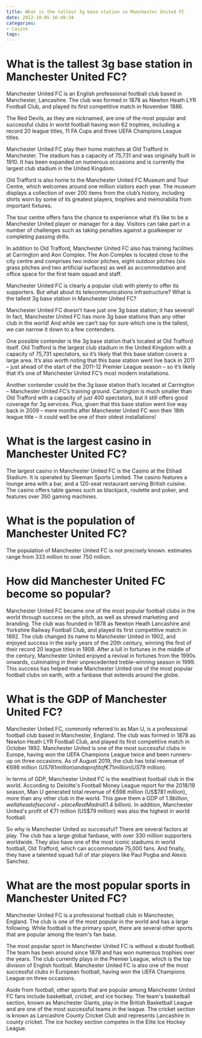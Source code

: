 ```yaml
---
title: What is the tallest 3g base station in Manchester United FC
date: 2022-10-05 16:49:34
categories:
- Casino
tags:
---
```



#  What is the tallest 3g base station in Manchester United FC?

Manchester United FC is an English professional football club based in Manchester, Lancashire. The club was formed in 1878 as Newton Heath LYR Football Club, and played its first competitive match in November 1886.

The Red Devils, as they are nicknamed, are one of the most popular and successful clubs in world football having won 62 trophies, including a record 20 league titles, 11 FA Cups and three UEFA Champions League titles.

Manchester United FC play their home matches at Old Trafford in Manchester. The stadium has a capacity of 75,731 and was originally built in 1910. It has been expanded on numerous occasions and is currently the largest club stadium in the United Kingdom.

Old Trafford is also home to the Manchester United FC Museum and Tour Centre, which welcomes around one million visitors each year. The museum displays a collection of over 200 items from the club’s history, including shirts worn by some of its greatest players, trophies and memorabilia from important fixtures.

The tour centre offers fans the chance to experience what it’s like to be a Manchester United player or manager for a day. Visitors can take part in a number of challenges such as taking penalties against a goalkeeper or completing passing drills.

In addition to Old Trafford, Manchester United FC also has training facilities at Carrington and Aon Complex. The Aon Complex is located close to the city centre and comprises two indoor pitches, eight outdoor pitches (six grass pitches and two artificial surfaces) as well as accommodation and office space for the first team squad and staff.

Manchester United FC is clearly a popular club with plenty to offer its supporters. But what about its telecommunications infrastructure? What is the tallest 3g base station in Manchester United FC?


           

Manchester United FC doesn’t have just one 3g base station; it has several! In fact, Manchester United FC has more 3g base stations than any other club in the world! And while we can’t say for sure which one is the tallest, we can narrow it down to a few contenders.

One possible contender is the 3g base station that’s located at Old Trafford itself. Old Trafford is the largest club stadium in the United Kingdom with a capacity of 75,731 spectators, so it’s likely that this base station covers a large area. It’s also worth noting that this base station went live back in 2011 – just ahead of the start of the 2011-12 Premier League season – so it’s likely that it’s one of Manchester United FC’s most modern installations.

Another contender could be the 3g base station that’s located at Carrington – Manchester United FC’s training ground. Carrington is much smaller than Old Trafford with a capacity of just 400 spectators, but it still offers good coverage for 3g services. Plus, given that this base station went live way back in 2009 – mere months after Manchester United FC won their 18th league title – it could well be one of their oldest installations!

#  What is the largest casino in Manchester United FC?

The largest casino in Manchester United FC is the Casino at the Etihad Stadium. It is operated by Sleeman Sports Limited. The casino features a lounge area with a bar, and a 120-seat restaurant serving British cuisine. The casino offers table games such as blackjack, roulette and poker, and features over 350 gaming machines.

#  What is the population of Manchester United FC?

The population of Manchester United FC is not precisely known. estimates range from 333 million to over 750 million.

# How did Manchester United FC become so popular?

Manchester United FC became one of the most popular football clubs in the world through success on the pitch, as well as shrewd marketing and branding. The club was founded in 1878 as Newton Heath Lancashire and Yorkshire Railway Football Club, and played its first competitive match in 1892. The club changed its name to Manchester United in 1902, and enjoyed success in the early years of the 20th century, winning the first of their record 20 league titles in 1908. After a lull in fortunes in the middle of the century, Manchester United enjoyed a revival in fortunes from the 1990s onwards, culminating in their unprecedented treble-winning season in 1999. This success has helped make Manchester United one of the most popular football clubs on earth, with a fanbase that extends around the globe.

#  What is the GDP of Manchester United FC?

Manchester United FC, commonly referred to as Man U, is a professional football club based in Manchester, England. The club was formed in 1878 as Newton Heath LYR Football Club, and played its first competitive match in October 1892. Manchester United is one of the most successful clubs in Europe, having won the UEFA Champions League twice and been runners-up on three occasions. As of August 2019, the club has total revenue of €698 million (US$781 million) and a profit of €71 million (US$79 million).

In terms of GDP, Manchester United FC is the wealthiest football club in the world. According to Deloitte's Football Money League report for the 2018/19 season, Man U generated total revenue of €698 million (US$781 million), more than any other club in the world. This gave them a GDP of $1.9 billion, well ahead of second-place Real Madrid ($1.4 billion). In addition, Manchester United's profit of €71 million (US$79 million) was also the highest in world football.

So why is Manchester United so successful? There are several factors at play. The club has a large global fanbase, with over 330 million supporters worldwide. They also have one of the most iconic stadiums in world football, Old Trafford, which can accommodate 75,000 fans. And finally, they have a talented squad full of star players like Paul Pogba and Alexis Sanchez.

#  What are the most popular sports in Manchester United FC?

Manchester United FC is a professional football club in Manchester, England. The club is one of the most popular in the world and has a large following. While football is the primary sport, there are several other sports that are popular among the team's fan base.

The most popular sport in Manchester United FC is without a doubt football. The team has been around since 1878 and has won numerous trophies over the years. The club currently plays in the Premier League, which is the top division of English football. Manchester United FC is also one of the most successful clubs in European football, having won the UEFA Champions League on three occasions.

Aside from football, other sports that are popular among Manchester United FC fans include basketball, cricket, and ice hockey. The team's basketball section, known as Manchester Giants, play in the British Basketball League and are one of the most successful teams in the league. The cricket section is known as Lancashire County Cricket Club and represents Lancashire in county cricket. The ice hockey section competes in the Elite Ice Hockey League.